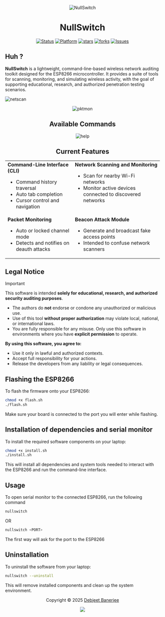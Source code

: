 <div align=center>

![NullSwitch](https://github.com/user-attachments/assets/49ce4e72-9adf-48dd-9204-850c559b8136)
# NullSwitch
[![Status](https://img.shields.io/badge/status-active-brightgreen.svg)](https://github.com/mintRaven-05/nullswitch)
[![Platform](https://img.shields.io/badge/platform-ESP8266-blue.svg?style=social&logo=github)](https://github.com/mintRaven-05/nullswitch)
[![stars](https://img.shields.io/github/stars/mintRaven-05/nullswitch?style=social)](https://github.com/mintRaven-05/nullswitch/stargazers)
[![forks](https://img.shields.io/github/forks/mintRaven-05/nullswitch?style=social)](https://github.com/serene-brew/kaizen/network/members)
[![Issues](https://img.shields.io/github/issues/mintRaven-05/nullswitch.svg?style=social&logo=github)](https://github.com/mintRaven-05/nullswitch/issues)
</div>

## Huh ?

**NullSwitch** is a lightweight, command-line-based wireless network auditing toolkit designed for the ESP8266 microcontroller. It provides a suite of tools for scanning, monitoring, and simulating wireless activity, with the goal of supporting educational, research, and authorized penetration testing scenarios.


![netscan](https://github.com/user-attachments/assets/3163a577-a2ad-4e51-aafb-a75098ba967d)
<div align=center>

![pktmon](https://github.com/user-attachments/assets/5b64d28a-4827-4f10-b0d7-947946729aa0)
</div>


<h2 align=center> Available Commands </h2>
<div align=center>
  
![help](https://github.com/user-attachments/assets/3df7e51a-3f3e-4ac5-8b1d-fd0c7ecde588)
</div>

<h2 align=center> Current Features </h2>
<div align=center>
<table>
  <tr>
    <td valign="top">
      <strong>Command-Line Interface (CLI)</strong>
      <ul>
        <li>Command history traversal</li>
        <li>Auto tab completion</li>
        <li>Cursor control and navigation</li>
      </ul>
    </td>
    <td valign="top">
      <strong>Network Scanning and Monitoring</strong>
      <ul>
        <li>Scan for nearby Wi-Fi networks</li>
        <li>Monitor active devices connected to discovered networks</li>
      </ul>
    </td>
  </tr>
  <tr>
    <td valign="top">
      <strong>Packet Monitoring</strong>
      <ul>
        <li>Auto or locked channel mode</li>
        <li>Detects and notifies on deauth attacks</li>
      </ul>
    </td>
    <td valign="top">
      <strong>Beacon Attack Module</strong>
      <ul>
        <li>Generate and broadcast fake access points</li>
        <li>Intended to confuse network scanners</li>
      </ul>
    </td>
  </tr>
</table>
</div>


## Legal Notice

>[!IMPORTANT]
> This software is intended **solely for educational, research, and authorized security auditing purposes**.
>
> - The authors do **not** endorse or condone any unauthorized or malicious use.
> - Use of this tool **without proper authorization** may violate local, national, or international laws.
> - You are fully responsible for any misuse. Only use this software in environments where you have **explicit permission** to operate.
>
> **By using this software, you agree to:**
> - Use it only in lawful and authorized contexts.
> - Accept full responsibility for your actions.
> - Release the developers from any liability or legal consequences.

## Flashing the ESP8266

To flash the firmware onto your ESP8266:

```bash
chmod +x flash.sh
./flash.sh
```
Make sure your board is connected to the port you will enter while flashing.

## Installation of dependencies and serial monitor

To install the required software components on your laptop:

```bash
chmod +x install.sh
./install.sh
```
This will install all dependencies and system tools needed to interact with the ESP8266 and run the command-line interface.

## Usage
To open serial monitor to the connected ESP8266, run the following command
```bash
nullswitch
```
OR
```bash
nullswitch <PORT>
```

The first way will ask for the port to the ESP8266

## Uninstallation

To uninstall the software from your laptop:

```bash
nullswitch --uninstall
```
This will remove installed components and clean up the system environment.


<p align="center">Copyright &copy; 2025 <a href="https://github.com/mintRaven-05" target="_blank">Debjeet Banerjee</a>
<p align="center"><a href="https://github.com/mintRaven-05/NullSwitch/blob/main/LICENSE"><img src="https://img.shields.io/static/v1.svg?style=for-the-badge&label=License&message=MIT&logoColor=d9e0ee&colorA=363a4f&colorB=b7bdf8"/></a></p>


